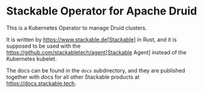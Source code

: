 # Stackable Operator for Apache Druid
This is a Kubernetes Operator to manage Druid clusters.

It is written by https://www.stackable.de[Stackable] in Rust, and it is supposed to be used with the https://github.com/stackabletech/agent[Stackable Agent] instead of the Kubernetes kubelet.

The docs can be found in the `docs` subdirectory, and they are published together with docs for all other Stackable products at https://docs.stackable.tech.
